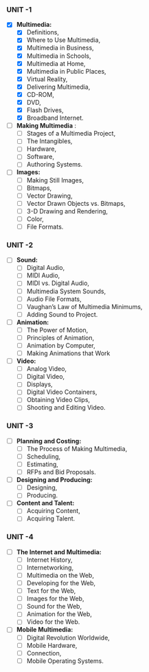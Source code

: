 
### UNIT -1
- [x] **Multimedia:** 
	- [x] Definitions, 
	- [x] Where to Use Multimedia, 
	- [x] Multimedia in Business, 
	- [x] Multimedia in Schools, 
	- [x] Multimedia at Home, 
	- [x] Multimedia in Public Places, 
	- [x] Virtual Reality, 
	- [x] Delivering Multimedia, 
	- [x] CD-ROM, 
	- [x] DVD, 
	- [x] Flash Drives, 
	- [x] Broadband Internet. 
- [ ] **Making Multimedia** :
	- [ ] Stages of a Multimedia Project, 
	- [ ] The Intangibles, 
	- [ ] Hardware, 
	- [ ] Software, 
	- [ ] Authoring Systems. 
- [ ] **Images:** 
	- [ ] Making Still Images, 
	- [ ] Bitmaps, 
	- [ ] Vector Drawing, 
	- [ ] Vector Drawn Objects vs. Bitmaps,
	- [ ] 3-D Drawing and Rendering, 
	- [ ] Color, 
	- [ ] File Formats.

### UNIT -2
- [ ] **Sound:** 
	- [ ] Digital Audio, 
	- [ ] MIDI Audio, 
	- [ ] MIDI vs. Digital Audio, 
	- [ ] Multimedia System Sounds, 
	- [ ] Audio File Formats, 
	- [ ] Vaughan’s Law of Multimedia Minimums, 
	- [ ] Adding Sound to Project. 
- [ ] **Animation:** 
	- [ ] The Power of Motion, 
	- [ ] Principles of Animation, 
	- [ ] Animation by Computer, 
	- [ ] Making Animations that Work
- [ ] **Video:** 
	- [ ] Analog Video, 
	- [ ] Digital Video, 
	- [ ] Displays, 
	- [ ] Digital Video Containers, 
	- [ ] Obtaining Video Clips,
	- [ ] Shooting and Editing Video.

### UNIT -3
- [ ] **Planning and Costing:** 
	- [ ] The Process of Making Multimedia, 
	- [ ] Scheduling, 
	- [ ] Estimating, 
	- [ ] RFPs and Bid Proposals. 
- [ ] **Designing and Producing:** 
	- [ ] Designing, 
	- [ ] Producing. 
- [ ] **Content and Talent:** 
	- [ ] Acquiring Content, 
	- [ ] Acquiring Talent.

### UNIT -4
- [ ] **The Internet and Multimedia:** 
	- [ ] Internet History, 
	- [ ] Internetworking, 
	- [ ] Multimedia on the Web, 
	- [ ] Developing for the Web, 
	- [ ] Text for the Web, 
	- [ ] Images for the Web, 
	- [ ] Sound for the Web, 
	- [ ] Animation for the Web, 
	- [ ] Video for the Web. 
- [ ] **Mobile Multimedia:** 
	- [ ] Digital Revolution Worldwide, 
	- [ ] Mobile Hardware, 
	- [ ] Connection, 
	- [ ] Mobile Operating Systems.